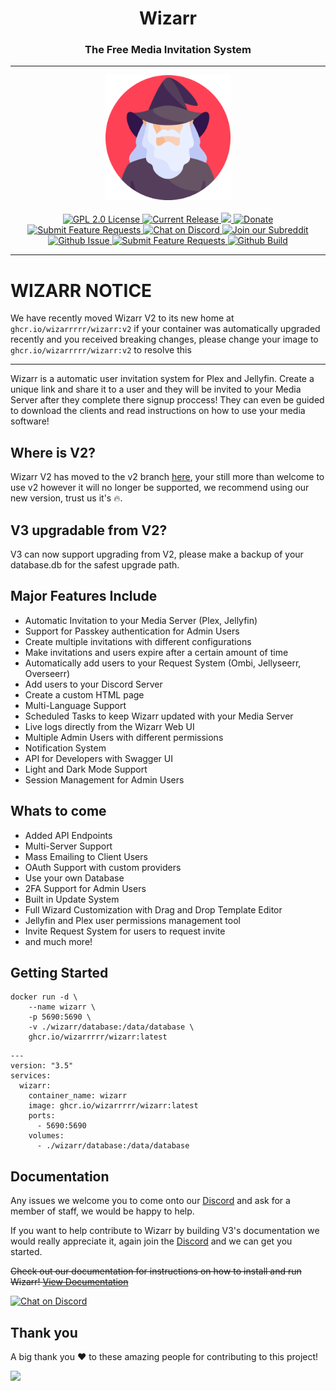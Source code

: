 <h1 align="center">Wizarr</h1>
<h3 align="center">The Free Media Invitation System</h3>

---

<p align="center">
<img src="https://raw.githubusercontent.com/wizarrrrr/wizarr/master/apps/wizarr-frontend/src/assets/img/wizard.png" height="200">
<br/>
<br/>
<a href="https://github.com/wizarrrrr/wizarr">
<img alt="GPL 2.0 License" src="https://img.shields.io/github/license/wizarrrrr/wizarr.svg"/>
</a>
<a href="https://github.com/jellyfin/jellyfin/releases">
<img alt="Current Release" src="https://img.shields.io/github/release/wizarrrrr/wizarr.svg"/>
</a>
<a href="https://hosted.weblate.org/engage/wizarr/">
<img src="https://hosted.weblate.org/widgets/wizarr/-/app/svg-badge.svg" />
</a>
<a href="https://opencollective.com/wizarr">
<img alt="Donate" src="https://img.shields.io/opencollective/all/wizarr.svg?label=backers"/>
</a>
<a href="https://features.wizarr.org">
<img alt="Submit Feature Requests" src="https://img.shields.io/badge/vote_now-features?label=features"/>
</a>
<a href="https://discord.gg/XXCz7aM3ak">
<img alt="Chat on Discord" src="https://img.shields.io/discord/1020742926856372224"/>
</a>
<a href="https://www.reddit.com/r/wizarr">
<img alt="Join our Subreddit" src="https://img.shields.io/badge/reddit-r%2Fwizarr-%23FF5700.svg"/>
</a>
<a href="https://github.com/wizarrrrr/wizarr/issues">
<img alt="Github Issue" src="https://img.shields.io/github/issues/wizarrrrr/wizarr"/>
</a>
<a href="https://features.wizarr.org">
<img alt="Submit Feature Requests" src="https://img.shields.io/badge/fider-vote%20on%20features-success.svg"/>
</a>
<a href="https://github.com/wizarrrrr/wizarr/actions/workflows/release.yml">
<img alt="Github Build" src="https://img.shields.io/github/actions/workflow/status/wizarrrrr/wizarr/release.yml"/>
</a>
</p>

---

# WIZARR NOTICE

We have recently moved Wizarr V2 to its new home at `ghcr.io/wizarrrrr/wizarr:v2` if your container was automatically upgraded recently and you received breaking changes, please change your image to `ghcr.io/wizarrrrr/wizarr:v2` to resolve this

---

Wizarr is a automatic user invitation system for Plex and Jellyfin. Create a unique link and share it to a user and they will be invited to your Media Server after they complete there signup proccess! They can even be guided to download the clients and read instructions on how to use your media software!

## Where is V2?

Wizarr V2 has moved to the v2 branch [here](https://github.com/wizarrrrr/wizarr/tree/v2), your still more than welcome to use v2 however it will no longer be supported, we recommend using our new version, trust us it's 🔥.

## V3 upgradable from V2?

V3 can now support upgrading from V2, please make a backup of your database.db for the safest upgrade path.

## Major Features Include

-   Automatic Invitation to your Media Server (Plex, Jellyfin)
-   Support for Passkey authentication for Admin Users
-   Create multiple invitations with different configurations
-   Make invitations and users expire after a certain amount of time
-   Automatically add users to your Request System (Ombi, Jellyseerr, Overseerr)
-   Add users to your Discord Server
-   Create a custom HTML page
-   Multi-Language Support
-   Scheduled Tasks to keep Wizarr updated with your Media Server
-   Live logs directly from the Wizarr Web UI
-   Multiple Admin Users with different permissions
-   Notification System
-   API for Developers with Swagger UI
-   Light and Dark Mode Support
-   Session Management for Admin Users

## Whats to come

-   Added API Endpoints
-   Multi-Server Support
-   Mass Emailing to Client Users
-   OAuth Support with custom providers
-   Use your own Database
-   2FA Support for Admin Users
-   Built in Update System
-   Full Wizard Customization with Drag and Drop Template Editor
-   Jellyfin and Plex user permissions management tool
-   Invite Request System for users to request invite
-   and much more!

## Getting Started

```
docker run -d \
    --name wizarr \
    -p 5690:5690 \
    -v ./wizarr/database:/data/database \
    ghcr.io/wizarrrrr/wizarr:latest
```

```
---
version: "3.5"
services:
  wizarr:
    container_name: wizarr
    image: ghcr.io/wizarrrrr/wizarr:latest
    ports:
      - 5690:5690
    volumes:
      - ./wizarr/database:/data/database
```

## Documentation

Any issues we welcome you to come onto our [Discord](https://discord.gg/XXCz7aM3ak) and ask for a member of staff, we would be happy to help.

If you want to help contribute to Wizarr by building V3's documentation we would really appreciate it, again join the [Discord](https://discord.gg/XXCz7aM3ak) and we can get you started.

~~Check out our documentation for instructions on how to install and run Wizarr!
[View Documentation](https://github.com/wizarrrrr/wizarr/blob/master/docs/setup/README.md)~~

<a href="https://discord.gg/XXCz7aM3ak">
<img alt="Chat on Discord" src="https://img.shields.io/discord/1020742926856372224"/>
</a>

## Thank you

A big thank you ❤️ to these amazing people for contributing to this project!

<a href="https://github.com/wizarrrrr/wizarr/graphs/contributors">
  <img src="https://contrib.rocks/image?repo=wizarrrrr/wizarr" />
</a>
